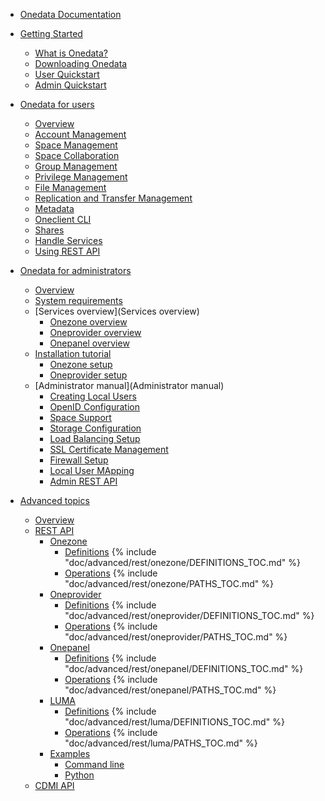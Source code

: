 * [Onedata Documentation](INTRO.md)

* [Getting Started]()
  * [What is Onedata?](doc/getting_started/what_is_onedata.md)
  * [Downloading Onedata](doc/getting_started/downloading_onedata.md)
  * [User Quickstart](doc/getting_started/user_onedata_101.md)
  * [Admin Quickstart](doc/getting_started/admin_onedata_101.md)

* [Onedata for users]()
   * [Overview](doc/user_guide.md)
   * [Account Management](doc/using_onedata/account_management.md)
   * [Space Management](doc/using_onedata/space_management.md)
   * [Space Collaboration](doc/using_onedata/space_collaboration.md)
   * [Group Management](doc/using_onedata/group_management.md)
   * [Privilege Management](doc/using_onedata/privilege_management.md)
   * [File Management](doc/using_onedata/file_management.md)
   * [Replication and Transfer Management](doc/using_onedata/replication_management.md)
   * [Metadata](doc/using_onedata/metadata.md)
   * [Oneclient CLI](doc/using_onedata/oneclient.md)
   * [Shares](doc/using_onedata/shares.md)
   * [Handle Services](doc/using_onedata/handle_services.md)
   * [Using REST API](doc/using_onedata/using_onedata_from_cli.md)

* [Onedata for administrators]()
   * [Overview](doc/admin_guide.md)
   * [System requirements](doc/system_requirements.md)
   * [Services overview](Services overview)
      * [Onezone overview](doc/administering_onedata/onezone_overview.md)
      * [Oneprovider overview](doc/administering_onedata/provider_overview.md)
      * [Onepanel overview](doc/administering_onedata/onepanel_overview.md)
   * [Installation tutorial](doc/administering_onedata/deployment_tutorial.md)
      * [Onezone setup](doc/administering_onedata/onezone_tutorial.md)
      * [Oneprovider setup](doc/administering_onedata/oneprovider_tutorial.md)
   * [Administrator manual](Administrator manual)
      * [Creating Local Users](doc/administering_onedata/creating_user_accounts.md)
      * [OpenID Configuration](doc/administering_onedata/openid_configuration.md)
      * [Space Support](doc/administering_onedata/provider_space_support.md)
      * [Storage Configuration](doc/administering_onedata/storage_configuration.md)
      * [Load Balancing Setup](doc/administering_onedata/loadbalancing.md)
      * [SSL Certificate Management](doc/administering_onedata/ssl_certificate_management.md)
      * [Firewall Setup](doc/administering_onedata/firewall_setup.md)
      * [Local User MApping](doc/administering_onedata/luma.md)
      * [Admin REST API](doc/administering_onedata/administering_onedata_from_cli.md)
* [Advanced topics](doc/advanced/README.md)
  * [Overview](doc/advanced/README.md)
  * [REST API](doc/advanced/rest/README.md)
     * [Onezone](doc/advanced/rest/onezone/overview.md)
        * [Definitions](doc/advanced/rest/onezone/definitions.md)
{% include "doc/advanced/rest/onezone/DEFINITIONS_TOC.md" %}
        * [Operations](doc/advanced/rest/onezone/paths.md)
{% include "doc/advanced/rest/onezone/PATHS_TOC.md" %}
     * [Oneprovider](doc/advanced/rest/oneprovider/overview.md)
        * [Definitions](doc/advanced/rest/oneprovider/definitions.md)
{% include "doc/advanced/rest/oneprovider/DEFINITIONS_TOC.md" %}
        * [Operations](doc/advanced/rest/oneprovider/paths.md)
{% include "doc/advanced/rest/oneprovider/PATHS_TOC.md" %}
     * [Onepanel](doc/advanced/rest/onepanel/overview.md)
        * [Definitions](doc/advanced/rest/onepanel/definitions.md)
{% include "doc/advanced/rest/onepanel/DEFINITIONS_TOC.md" %}
        * [Operations](doc/advanced/rest/onepanel/paths.md)
{% include "doc/advanced/rest/onepanel/PATHS_TOC.md" %}
     * [LUMA](doc/advanced/rest/luma/overview.md)
        * [Definitions](doc/advanced/rest/luma/definitions.md)
{% include "doc/advanced/rest/luma/DEFINITIONS_TOC.md" %}
        * [Operations](doc/advanced/rest/luma/paths.md)
{% include "doc/advanced/rest/luma/PATHS_TOC.md" %}
     * [Examples](doc/advanced/rest/examples.md)
        * [Command line](doc/advanced/rest/cli.md)
        * [Python](doc/advanced/rest/python.md)
   * [CDMI API](doc/advanced/cdmi.md)

